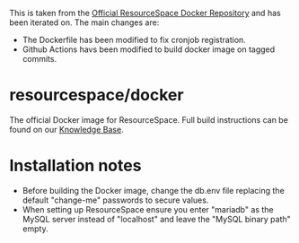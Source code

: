 This is taken from the [Official ResourceSpace Docker Repository](https://github.com/resourcespace/docker) and has been iterated on. The main changes are:
- The Dockerfile has been modified to fix cronjob registration.
- Github Actions havs been modified to build docker image on tagged commits.

# resourcespace/docker
The official Docker image for ResourceSpace. Full build instructions can be found on our [Knowledge Base](https://www.resourcespace.com/knowledge-base/systemadmin/install_docker).

# Installation notes
* Before building the Docker image, change the db.env file replacing the default "change-me" passwords to secure values.
* When setting up ResourceSpace ensure you enter "mariadb" as the MySQL server instead of "localhost" and leave the "MySQL binary path" empty.
